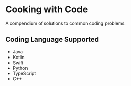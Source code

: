 # Cooking with Code
A compendium of solutions to common coding problems.

## Coding Language Supported
* Java
* Kotlin
* Swift
* Python
* TypeScript
* C++
